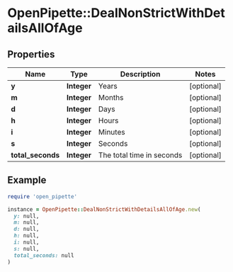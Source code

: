 # OpenPipette::DealNonStrictWithDetailsAllOfAge

## Properties

| Name | Type | Description | Notes |
| ---- | ---- | ----------- | ----- |
| **y** | **Integer** | Years | [optional] |
| **m** | **Integer** | Months | [optional] |
| **d** | **Integer** | Days | [optional] |
| **h** | **Integer** | Hours | [optional] |
| **i** | **Integer** | Minutes | [optional] |
| **s** | **Integer** | Seconds | [optional] |
| **total_seconds** | **Integer** | The total time in seconds | [optional] |

## Example

```ruby
require 'open_pipette'

instance = OpenPipette::DealNonStrictWithDetailsAllOfAge.new(
  y: null,
  m: null,
  d: null,
  h: null,
  i: null,
  s: null,
  total_seconds: null
)
```

